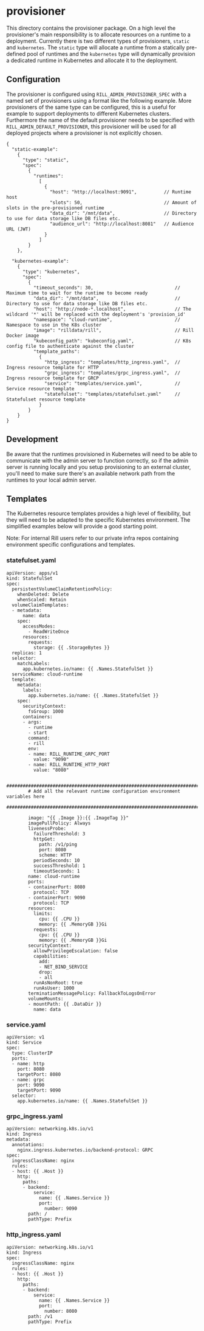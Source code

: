 # provisioner
This directory contains the provisioner package. On a high level the provisioner's main responsibility is to allocate resources on a runtime to a deployment. Currently there is two different types of provisioners, `static` and `kubernetes`. The `static` type will allocate a runtime from a statically pre-defined pool of runtimes and the `kubernetes` type will dynamically provision a dedicated runtime in Kubernetes and allocate it to the deployment.

## Configuration
The provisioner is configured using `RILL_ADMIN_PROVISIONER_SPEC` with a named set of provisioners using a format like the following example. More provisioners of the same type can be configured, this is a useful for example to support deployments to different Kubernetes clusters. Furthermore the name of the default provisioner needs to be specified with `RILL_ADMIN_DEFAULT_PROVISIONER`, this provisioner will be used for all deployed projects where a provisioner is not explicitly chosen.
```
{
  "static-example":
    {
      "type": "static",
      "spec":
        {
          "runtimes":
            [
              {
                "host": "http://localhost:9091",          // Runtime host
                "slots": 50,                              // Amount of slots in the pre-provisioned runtime
                "data_dir": "/mnt/data",                  // Directory to use for data storage like DB files etc.
                "audience_url": "http://localhost:8081"   // Audience URL (JWT)
              }
            ]
        }
    },

  "kubernetes-example":
    {
      "type": "kubernetes",
      "spec":
        {
          "timeout_seconds": 30,                              // Maximum time to wait for the runtime to become ready
          "data_dir": "/mnt/data",                            // Directory to use for data storage like DB files etc.
          "host": "http://node-*.localhost",                  // The wildcard '*' will be replaced with the deployment's 'provision_id'
          "namespace": "cloud-runtime",                       // Namespace to use in the K8s cluster
          "image": "rilldata/rill",                           // Rill Docker image
          "kubeconfig_path": "kubeconfig.yaml",               // K8s config file to authenticate against the cluster
          "template_paths":
            {
              "http_ingress": "templates/http_ingress.yaml",  // Ingress resource template for HTTP
              "grpc_ingress": "templates/grpc_ingress.yaml",  // Ingress resource template for GRCP
              "service": "templates/service.yaml",            // Service resource template
              "statefulset": "templates/statefulset.yaml"     // Statefulset resource template
            }
        }
    }
}
```

## Development

Be aware that the runtimes provisioned in Kubernetes will need to be able to communicate with the admin server to function correctly, so if the admin server is running locally and you setup provisioning to an external cluster, you'll need to make sure there's an available network path from the runtimes to your local admin server.

## Templates

The Kubernetes resource templates provides a high level of flexibility, but they will need to be adapted to the specific Kubernetes environment. The simplified examples below will provide a good starting point.

Note: For internal Rill users refer to our private infra repos containing environment specific configurations and templates.

### statefulset.yaml
```
apiVersion: apps/v1
kind: StatefulSet
spec:
  persistentVolumeClaimRetentionPolicy:
    whenDeleted: Delete
    whenScaled: Retain
  volumeClaimTemplates:
  - metadata:
      name: data
    spec:
      accessModes:
        - ReadWriteOnce
      resources:
        requests:
          storage: {{ .StorageBytes }}
  replicas: 1
  selector:
    matchLabels:
      app.kubernetes.io/name: {{ .Names.StatefulSet }}
  serviceName: cloud-runtime
  template:
    metadata:
      labels:
        app.kubernetes.io/name: {{ .Names.StatefulSet }}
    spec:
      securityContext:
        fsGroup: 1000
      containers:
      - args:
        - runtime
        - start
        command:
        - rill
        env:
        - name: RILL_RUNTIME_GRPC_PORT
          value: "9090"
        - name: RILL_RUNTIME_HTTP_PORT
          value: "8080"

        ########################################################################
        # Add all the relevant runtime configuration environment variables here
        ########################################################################

        image: "{{ .Image }}:{{ .ImageTag }}"
        imagePullPolicy: Always
        livenessProbe:
          failureThreshold: 3
          httpGet:
            path: /v1/ping
            port: 8080
            scheme: HTTP
          periodSeconds: 10
          successThreshold: 1
          timeoutSeconds: 1
        name: cloud-runtime
        ports:
        - containerPort: 8080
          protocol: TCP
        - containerPort: 9090
          protocol: TCP
        resources:
          limits:
            cpu: {{ .CPU }}
            memory: {{ .MemoryGB }}Gi
          requests:
            cpu: {{ .CPU }}
            memory: {{ .MemoryGB }}Gi
        securityContext:
          allowPrivilegeEscalation: false
          capabilities:
            add:
            - NET_BIND_SERVICE
            drop:
            - all
          runAsNonRoot: true
          runAsUser: 1000
        terminationMessagePolicy: FallbackToLogsOnError
        volumeMounts:
        - mountPath: {{ .DataDir }}
          name: data
```

### service.yaml
```
apiVersion: v1
kind: Service
spec:
  type: ClusterIP
  ports:
  - name: http
    port: 8080
    targetPort: 8080
  - name: grpc
    port: 9090
    targetPort: 9090
  selector:
    app.kubernetes.io/name: {{ .Names.StatefulSet }}
```

### grpc_ingress.yaml
```
apiVersion: networking.k8s.io/v1
kind: Ingress
metadata:
  annotations:
    nginx.ingress.kubernetes.io/backend-protocol: GRPC
spec:
  ingressClassName: nginx
  rules:
  - host: {{ .Host }}
    http:
      paths:
      - backend:
          service:
            name: {{ .Names.Service }}
            port:
              number: 9090
        path: /
        pathType: Prefix
```


### http_ingress.yaml
```
apiVersion: networking.k8s.io/v1
kind: Ingress
spec:
  ingressClassName: nginx
  rules:
  - host: {{ .Host }}
    http:
      paths:
      - backend:
          service:
            name: {{ .Names.Service }}
            port:
              number: 8080
        path: /v1
        pathType: Prefix
```
